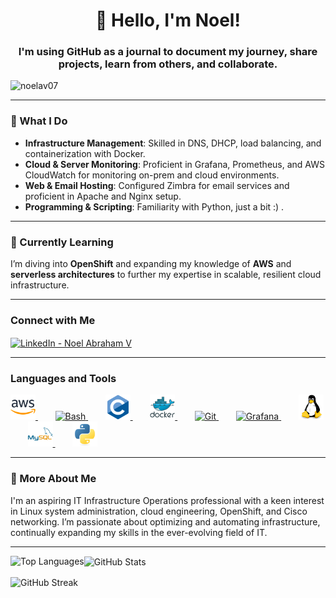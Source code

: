 <h1 align="center">👋 Hello, I'm Noel!</h1>
<h3 align="center">
I'm using GitHub as a journal to document my journey, share projects, learn from others, and collaborate.
</h3>

<p align="left">
  <img src="https://komarev.com/ghpvc/?username=noelav07&label=Profile%20views&color=0e75b6&style=flat" alt="noelav07" />
</p>

---

### 📘 What I Do
- **Infrastructure Management**: Skilled in DNS, DHCP, load balancing, and containerization with Docker.
- **Cloud & Server Monitoring**: Proficient in Grafana, Prometheus, and AWS CloudWatch for monitoring on-prem and cloud environments.
- **Web & Email Hosting**: Configured Zimbra for email services and proficient in Apache and Nginx setup.
- **Programming & Scripting**: Familiarity with Python, just a bit :) .

---

### 🌱 Currently Learning
I’m diving into **OpenShift** and expanding my knowledge of **AWS** and **serverless architectures** to further my expertise in scalable, resilient cloud infrastructure.

---

### Connect with Me
<p align="left">
  <a href="https://linkedin.com/in/noel-abraham-v/" target="blank">
    <img align="center" src="https://raw.githubusercontent.com/rahuldkjain/github-profile-readme-generator/master/src/images/icons/Social/linked-in-alt.svg" alt="LinkedIn - Noel Abraham V" height="30" width="40" />
  </a>
</p>

---

### Languages and Tools
<p align="left"> 
  <a href="https://aws.amazon.com" target="_blank" rel="noreferrer">
      <img src="https://raw.githubusercontent.com/devicons/devicon/master/icons/amazonwebservices/amazonwebservices-original-wordmark.svg" alt="AWS" width="40" height="40"/>
  </a>
  <span>&nbsp;&nbsp;&nbsp;&nbsp;&nbsp;&nbsp;</span>
  
  <a href="https://www.gnu.org/software/bash/" target="_blank" rel="noreferrer">
      <img src="https://d33wubrfki0l68.cloudfront.net/306f655dcc33cc3d958cab80d78d3f2da427974c/a2bd8/img/logo/svg/full_colored_dark.svg" alt="Bash" width="60" height="60"/>
  </a>
  <span>&nbsp;&nbsp;&nbsp;&nbsp;&nbsp;&nbsp;</span>
  
  <a href="https://www.cprogramming.com/" target="_blank" rel="noreferrer">
      <img src="https://raw.githubusercontent.com/devicons/devicon/master/icons/c/c-original.svg" alt="C" width="40" height="40"/>
  </a>
  <span>&nbsp;&nbsp;&nbsp;&nbsp;&nbsp;&nbsp;</span>
  
  <a href="https://www.docker.com/" target="_blank" rel="noreferrer">
      <img src="https://raw.githubusercontent.com/devicons/devicon/master/icons/docker/docker-original-wordmark.svg" alt="Docker" width="40" height="40"/>
  </a>
  <span>&nbsp;&nbsp;&nbsp;&nbsp;&nbsp;&nbsp;</span>
  
  <a href="https://git-scm.com/" target="_blank" rel="noreferrer">
      <img src="https://www.vectorlogo.zone/logos/git-scm/git-scm-icon.svg" alt="Git" width="40" height="40"/>
  </a>
  <span>&nbsp;&nbsp;&nbsp;&nbsp;&nbsp;&nbsp;</span>
  
  <a href="https://grafana.com" target="_blank" rel="noreferrer">
      <img src="https://www.vectorlogo.zone/logos/grafana/grafana-icon.svg" alt="Grafana" width="40" height="40"/>
  </a>
  <span>&nbsp;&nbsp;&nbsp;&nbsp;&nbsp;&nbsp;</span>
  
  <a href="https://www.linux.org/" target="_blank" rel="noreferrer">
      <img src="https://raw.githubusercontent.com/devicons/devicon/master/icons/linux/linux-original.svg" alt="Linux" width="40" height="40"/>
  </a>
  <span>&nbsp;&nbsp;&nbsp;&nbsp;&nbsp;&nbsp;</span>
  
  <a href="https://www.mysql.com/" target="_blank" rel="noreferrer">
      <img src="https://raw.githubusercontent.com/devicons/devicon/master/icons/mysql/mysql-original-wordmark.svg" alt="MySQL" width="40" height="40"/>
  </a>
  <span>&nbsp;&nbsp;&nbsp;&nbsp;&nbsp;&nbsp;</span>
  
  <a href="https://www.python.org" target="_blank" rel="noreferrer">
      <img src="https://raw.githubusercontent.com/devicons/devicon/master/icons/python/python-original.svg" alt="Python" width="40" height="40"/>
  </a>
</p>




---

### 🎉 More About Me
I'm an aspiring IT Infrastructure Operations professional with a keen interest in Linux system administration, cloud engineering, OpenShift, and Cisco networking. I’m passionate about optimizing and automating infrastructure, continually expanding my skills in the ever-evolving field of IT.

---

<p>
  <img align="left" src="https://github-readme-stats.vercel.app/api/top-langs?username=noelav07&show_icons=true&locale=en&layout=compact" alt="Top Languages" />
</p>

<p>
  <img align="center" src="https://github-readme-stats.vercel.app/api?username=noelav07&show_icons=true&locale=en" alt="GitHub Stats" />
</p>

<p>
  <img align="center" src="https://github-readme-streak-stats.herokuapp.com/?user=noelav07&" alt="GitHub Streak" />
</p>
